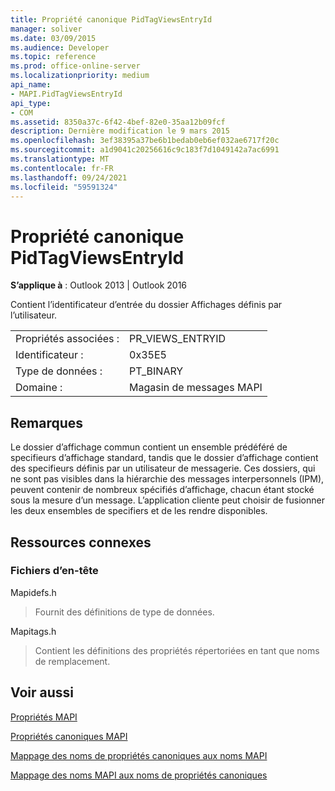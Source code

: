 ```yaml
---
title: Propriété canonique PidTagViewsEntryId
manager: soliver
ms.date: 03/09/2015
ms.audience: Developer
ms.topic: reference
ms.prod: office-online-server
ms.localizationpriority: medium
api_name:
- MAPI.PidTagViewsEntryId
api_type:
- COM
ms.assetid: 8350a37c-6f42-4bef-82e0-35aa12b09fcf
description: Dernière modification le 9 mars 2015
ms.openlocfilehash: 3ef38395a37be6b1bedab0eb6ef032ae6717f20c
ms.sourcegitcommit: a1d9041c20256616c9c183f7d1049142a7ac6991
ms.translationtype: MT
ms.contentlocale: fr-FR
ms.lasthandoff: 09/24/2021
ms.locfileid: "59591324"
---
```

# <a name="pidtagviewsentryid-canonical-property"></a>Propriété canonique PidTagViewsEntryId

  
  
**S’applique à** : Outlook 2013 | Outlook 2016 
  
Contient l’identificateur d’entrée du dossier Affichages définis par l’utilisateur.
  
|||
|:-----|:-----|
|Propriétés associées :  <br/> |PR_VIEWS_ENTRYID  <br/> |
|Identificateur :  <br/> |0x35E5  <br/> |
|Type de données :  <br/> |PT_BINARY  <br/> |
|Domaine :  <br/> |Magasin de messages MAPI  <br/> |
   
## <a name="remarks"></a>Remarques

Le dossier d’affichage commun contient un ensemble prédéféré de specifieurs d’affichage standard, tandis que le dossier d’affichage contient des specifieurs définis par un utilisateur de messagerie. Ces dossiers, qui ne sont pas visibles dans la hiérarchie des messages interpersonnels (IPM), peuvent contenir de nombreux spécifiés d’affichage, chacun étant stocké sous la mesure d’un message. L’application cliente peut choisir de fusionner les deux ensembles de specifiers et de les rendre disponibles.
  
## <a name="related-resources"></a>Ressources connexes

### <a name="header-files"></a>Fichiers d’en-tête

Mapidefs.h
  
> Fournit des définitions de type de données.
    
Mapitags.h
  
> Contient les définitions des propriétés répertoriées en tant que noms de remplacement.
    
## <a name="see-also"></a>Voir aussi



[Propriétés MAPI](mapi-properties.md)
  
[Propriétés canoniques MAPI](mapi-canonical-properties.md)
  
[Mappage des noms de propriétés canoniques aux noms MAPI](mapping-canonical-property-names-to-mapi-names.md)
  
[Mappage des noms MAPI aux noms de propriétés canoniques](mapping-mapi-names-to-canonical-property-names.md)

